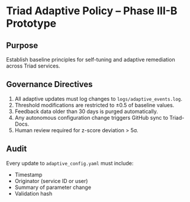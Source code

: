 # Triad Adaptive Policy – Phase III-B Prototype

## Purpose
Establish baseline principles for self-tuning and adaptive remediation across Triad services.

## Governance Directives
1. All adaptive updates must log changes to `logs/adaptive_events.log`.
2. Threshold modifications are restricted to ±0.5 of baseline values.
3. Feedback data older than 30 days is purged automatically.
4. Any autonomous configuration change triggers GitHub sync to Triad-Docs.
5. Human review required for z-score deviation > 5σ.

## Audit
Every update to `adaptive_config.yaml` must include:
- Timestamp  
- Originator (service ID or user)  
- Summary of parameter change  
- Validation hash
